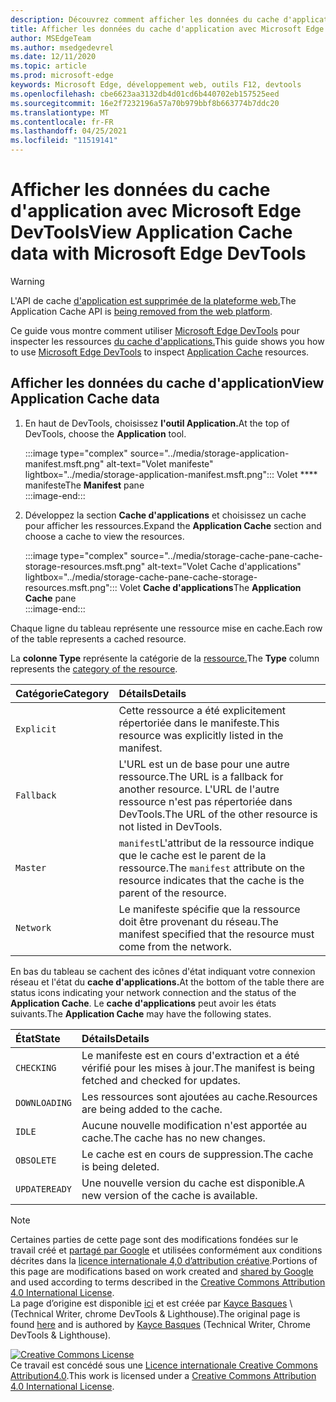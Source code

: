 ```yaml
---
description: Découvrez comment afficher les données du cache d'application à partir du panneau Application de Microsoft Edge DevTools.
title: Afficher les données du cache d'application avec Microsoft Edge DevTools
author: MSEdgeTeam
ms.author: msedgedevrel
ms.date: 12/11/2020
ms.topic: article
ms.prod: microsoft-edge
keywords: Microsoft Edge, développement web, outils F12, devtools
ms.openlocfilehash: cbe6623aa3132db4d01cd6b440702eb157525eed
ms.sourcegitcommit: 16e2f7232196a57a70b979bbf8b663774b7ddc20
ms.translationtype: MT
ms.contentlocale: fr-FR
ms.lasthandoff: 04/25/2021
ms.locfileid: "11519141"
---
```

<!-- Copyright Kayce Basques 

   Licensed under the Apache License, Version 2.0 (the "License");
   you may not use this file except in compliance with the License.
   You may obtain a copy of the License at

       https://www.apache.org/licenses/LICENSE-2.0

   Unless required by applicable law or agreed to in writing, software
   distributed under the License is distributed on an "AS IS" BASIS,
   WITHOUT WARRANTIES OR CONDITIONS OF ANY KIND, either express or implied.
   See the License for the specific language governing permissions and
   limitations under the License.  -->  

# <a name="view-application-cache-data-with-microsoft-edge-devtools"></a><span data-ttu-id="4e238-104">Afficher les données du cache d'application avec Microsoft Edge DevTools</span><span class="sxs-lookup"><span data-stu-id="4e238-104">View Application Cache data with Microsoft Edge DevTools</span></span>  

> [!WARNING]
> <span data-ttu-id="4e238-105">L'API de cache [d'application est supprimée de la plateforme web.][HTMLStandardOfflineWebApplications]</span><span class="sxs-lookup"><span data-stu-id="4e238-105">The Application Cache API is [being removed from the web platform][HTMLStandardOfflineWebApplications].</span></span>  

<span data-ttu-id="4e238-106">Ce guide vous montre comment utiliser [Microsoft Edge DevTools][MicrosoftEdgeDevTools] pour inspecter les ressources [du cache d'applications.][MDNWebAPIsWindowApplicationCache]</span><span class="sxs-lookup"><span data-stu-id="4e238-106">This guide shows you how to use [Microsoft Edge DevTools][MicrosoftEdgeDevTools] to inspect [Application Cache][MDNWebAPIsWindowApplicationCache] resources.</span></span>  

## <a name="view-application-cache-data"></a><span data-ttu-id="4e238-107">Afficher les données du cache d'application</span><span class="sxs-lookup"><span data-stu-id="4e238-107">View Application Cache data</span></span>  

1.  <span data-ttu-id="4e238-108">En haut de DevTools, choisissez **l'outil Application.**</span><span class="sxs-lookup"><span data-stu-id="4e238-108">At the top of DevTools, choose the **Application** tool.</span></span>  
    
    :::image type="complex" source="../media/storage-application-manifest.msft.png" alt-text="Volet manifeste" lightbox="../media/storage-application-manifest.msft.png":::
       <span data-ttu-id="4e238-110">Volet \*\*\*\* manifeste</span><span class="sxs-lookup"><span data-stu-id="4e238-110">The **Manifest** pane</span></span>  
    :::image-end:::  

1.  <span data-ttu-id="4e238-111">Développez la section **Cache d'applications** et choisissez un cache pour afficher les ressources.</span><span class="sxs-lookup"><span data-stu-id="4e238-111">Expand the **Application Cache** section and choose a cache to view the resources.</span></span>  
    
    :::image type="complex" source="../media/storage-cache-pane-cache-storage-resources.msft.png" alt-text="Volet Cache d'applications" lightbox="../media/storage-cache-pane-cache-storage-resources.msft.png":::
       <span data-ttu-id="4e238-113">Volet **Cache d'applications**</span><span class="sxs-lookup"><span data-stu-id="4e238-113">The **Application Cache** pane</span></span>  
    :::image-end:::  

<span data-ttu-id="4e238-114">Chaque ligne du tableau représente une ressource mise en cache.</span><span class="sxs-lookup"><span data-stu-id="4e238-114">Each row of the table represents a cached resource.</span></span>  

<span data-ttu-id="4e238-115">La **colonne Type** représente la catégorie de la [ressource.][MDNHTMLResourcesInAnApplicationCache]</span><span class="sxs-lookup"><span data-stu-id="4e238-115">The **Type** column represents the [category of the resource][MDNHTMLResourcesInAnApplicationCache].</span></span>  

| <span data-ttu-id="4e238-116">Catégorie</span><span class="sxs-lookup"><span data-stu-id="4e238-116">Category</span></span> | <span data-ttu-id="4e238-117">Détails</span><span class="sxs-lookup"><span data-stu-id="4e238-117">Details</span></span> |  
|:--- |:--- |  
| `Explicit` | <span data-ttu-id="4e238-118">Cette ressource a été explicitement répertoriée dans le manifeste.</span><span class="sxs-lookup"><span data-stu-id="4e238-118">This resource was explicitly listed in the manifest.</span></span> |  
| `Fallback` | <span data-ttu-id="4e238-119">L'URL est un de base pour une autre ressource.</span><span class="sxs-lookup"><span data-stu-id="4e238-119">The URL is a fallback for another resource.</span></span>  <span data-ttu-id="4e238-120">L'URL de l'autre ressource n'est pas répertoriée dans DevTools.</span><span class="sxs-lookup"><span data-stu-id="4e238-120">The URL of the other resource is not listed in DevTools.</span></span> |  
| `Master` | <span data-ttu-id="4e238-121">`manifest`L'attribut de la ressource indique que le cache est le parent de la ressource.</span><span class="sxs-lookup"><span data-stu-id="4e238-121">The `manifest` attribute on the resource indicates that the cache is the parent of the resource.</span></span> |  
| `Network` | <span data-ttu-id="4e238-122">Le manifeste spécifie que la ressource doit être provenant du réseau.</span><span class="sxs-lookup"><span data-stu-id="4e238-122">The manifest specified that the resource must come from the network.</span></span> |  

<!--todo:  replace "Master" phrasing if possible.  -->  

<span data-ttu-id="4e238-123">En bas du tableau se cachent des icônes d'état indiquant votre connexion réseau et l'état du **cache d'applications.**</span><span class="sxs-lookup"><span data-stu-id="4e238-123">At the bottom of the table there are status icons indicating your network connection and the status of the **Application Cache**.</span></span>  <span data-ttu-id="4e238-124">Le **cache d'applications** peut avoir les états suivants.</span><span class="sxs-lookup"><span data-stu-id="4e238-124">The **Application Cache** may have the following states.</span></span>  

| <span data-ttu-id="4e238-125">État</span><span class="sxs-lookup"><span data-stu-id="4e238-125">State</span></span> | <span data-ttu-id="4e238-126">Détails</span><span class="sxs-lookup"><span data-stu-id="4e238-126">Details</span></span> |  
|:--- |:--- |  
| `CHECKING` | <span data-ttu-id="4e238-127">Le manifeste est en cours d'extraction et a été vérifié pour les mises à jour.</span><span class="sxs-lookup"><span data-stu-id="4e238-127">The manifest is being fetched and checked for updates.</span></span> |  
| `DOWNLOADING` | <span data-ttu-id="4e238-128">Les ressources sont ajoutées au cache.</span><span class="sxs-lookup"><span data-stu-id="4e238-128">Resources are being added to the cache.</span></span> |  
| `IDLE` | <span data-ttu-id="4e238-129">Aucune nouvelle modification n'est apportée au cache.</span><span class="sxs-lookup"><span data-stu-id="4e238-129">The cache has no new changes.</span></span> |  
| `OBSOLETE` | <span data-ttu-id="4e238-130">Le cache est en cours de suppression.</span><span class="sxs-lookup"><span data-stu-id="4e238-130">The cache is being deleted.</span></span> |  
| `UPDATEREADY` |  <span data-ttu-id="4e238-131">Une nouvelle version du cache est disponible.</span><span class="sxs-lookup"><span data-stu-id="4e238-131">A new version of the cache is available.</span></span> |  

<!-- links -->  

[MicrosoftEdgeDevTools]: ../../devtools-guide-chromium/index.md "Outils de développement Microsoft Edge (Chromium) | Documents Microsoft"  

[HTMLStandardOfflineWebApplications]: https://html.spec.whatwg.org/multipage/offline.html#offline "Applications Web hors connexion - Html Standard"  

[MDNHTMLResourcesInAnApplicationCache]: https://developer.mozilla.org/docs/Web/HTML/Using_the_application_cache#Resources_in_an_application_cache "Ressources dans un cache d'application | MDN"  
[MDNWebAPIsWindowApplicationCache]: https://developer.mozilla.org/docs/Web/API/Window/applicationCache "Window.applicationCache - Api web | MDN"  

> [!NOTE]
> <span data-ttu-id="4e238-136">Certaines parties de cette page sont des modifications fondées sur le travail créé et [partagé par Google][GoogleSitePolicies] et utilisées conformément aux conditions décrites dans la [licence internationale 4,0 d’attribution créative][CCA4IL].</span><span class="sxs-lookup"><span data-stu-id="4e238-136">Portions of this page are modifications based on work created and [shared by Google][GoogleSitePolicies] and used according to terms described in the [Creative Commons Attribution 4.0 International License][CCA4IL].</span></span>  
> <span data-ttu-id="4e238-137">La page d’origine est disponible [ici](https://developers.google.com/web/tools/chrome-devtools/storage/applicationcache) et est créée par [Kayce Basques][KayceBasques] \ (Technical Writer, chrome DevTools \& Lighthouse\).</span><span class="sxs-lookup"><span data-stu-id="4e238-137">The original page is found [here](https://developers.google.com/web/tools/chrome-devtools/storage/applicationcache) and is authored by [Kayce Basques][KayceBasques] \(Technical Writer, Chrome DevTools \& Lighthouse\).</span></span>  

[![Creative Commons License][CCby4Image]][CCA4IL]  
<span data-ttu-id="4e238-139">Ce travail est concédé sous une [Licence internationale Creative Commons Attribution4.0][CCA4IL].</span><span class="sxs-lookup"><span data-stu-id="4e238-139">This work is licensed under a [Creative Commons Attribution 4.0 International License][CCA4IL].</span></span>  

[CCA4IL]: https://creativecommons.org/licenses/by/4.0  
[CCby4Image]: https://i.creativecommons.org/l/by/4.0/88x31.png  
[GoogleSitePolicies]: https://developers.google.com/terms/site-policies  
[KayceBasques]: https://developers.google.com/web/resources/contributors/kaycebasques  
